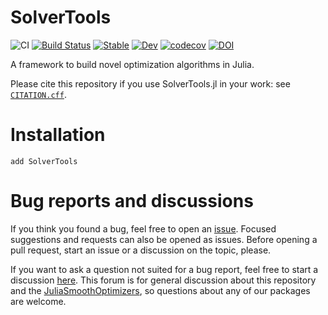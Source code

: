 # SolverTools

![CI](https://github.com/JuliaSmoothOptimizers/SolverTools.jl/workflows/CI/badge.svg?branch=main)
[![Build Status](https://api.cirrus-ci.com/github/JuliaSmoothOptimizers/SolverTools.jl.svg)](https://cirrus-ci.com/github/JuliaSmoothOptimizers/SolverTools.jl)
[![Stable](https://img.shields.io/badge/docs-stable-3f51b5.svg)](https://JuliaSmoothOptimizers.github.io/SolverTools.jl/stable)
[![Dev](https://img.shields.io/badge/docs-dev-3f51b5.svg)](https://JuliaSmoothOptimizers.github.io/SolverTools.jl/dev)
[![codecov](https://codecov.io/gh/JuliaSmoothOptimizers/SolverTools.jl/branch/main/graph/badge.svg?token=KEKgV7oF2t)](https://codecov.io/gh/JuliaSmoothOptimizers/SolverTools.jl)
[![DOI](https://zenodo.org/badge/54757404.svg)](https://zenodo.org/badge/latestdoi/54757404)

A framework to build novel optimization algorithms in Julia.

Please cite this repository if you use SolverTools.jl in your work: see [`CITATION.cff`](https://github.com/JuliaSmoothOptimizers/SolverTools.jl/blob/main/CITATION.cff).

# Installation

```
add SolverTools
```

# Bug reports and discussions

If you think you found a bug, feel free to open an [issue](https://github.com/JuliaSmoothOptimizers/SolverTools.jl/issues).
Focused suggestions and requests can also be opened as issues. Before opening a pull request, start an issue or a discussion on the topic, please.

If you want to ask a question not suited for a bug report, feel free to start a discussion [here](https://github.com/JuliaSmoothOptimizers/Organization/discussions). This forum is for general discussion about this repository and the [JuliaSmoothOptimizers](https://github.com/JuliaSmoothOptimizers), so questions about any of our packages are welcome.
